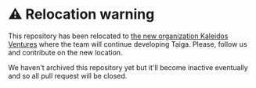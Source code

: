⚠️ Relocation warning
=====================

This repository has been relocated to [the new organization Kaleidos Ventures](https://github.com/kaleidos-ventures/taiga-resources/) where the team will continue developing Taiga. Please, follow us and contribute on the new location.

We haven't archived this repository yet but it'll become inactive eventually and so all pull request will be closed.
